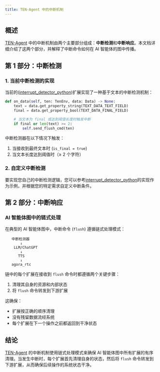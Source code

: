```yaml
---
title: TEN-Agent 中的中断机制
---
```


## 概述

[TEN-Agent](https://github.com/TEN-framework/TEN-Agent) 中的中断机制由两个主要部分组成：**中断检测**和**中断响应**。本文档详细介绍了这两个部分，并解释了中断命令如何在 AI 智能体的图中传播。

## 第 1 部分：中断检测

### 1. 当前中断检测的实现

当前的([interrupt_detector_python](https://github.com/TEN-framework/TEN-Agent/tree/main/agents/ten_packages/extension/interrupt_detector_python))扩展实现了一种基于文本的中断检测机制：

```python
def on_data(self, ten: TenEnv, data: Data) -> None:
    text = data.get_property_string(TEXT_DATA_TEXT_FIELD)
    final = data.get_property_bool(TEXT_DATA_FINAL_FIELD)

    # 当文本为 final 或达到阈值长度时触发中断
    if final or len(text) >= 2:
        self.send_flush_cmd(ten)
```

中断检测器在以下情况下触发：

1. 当接收到最终文本时 (`is_final = true`)
2. 当文本长度达到阈值时（≥ 2 个字符）

### 2. 自定义中断检测

要实现您自己的中断检测逻辑，您可以参考[interrupt_detector_python](https://github.com/TEN-framework/TEN-Agent/tree/main/agents/ten_packages/extension/interrupt_detector_python)的实现作为示例，并根据您的特定需求自定义中断条件。

## 第 2 部分：中断响应

### AI 智能体图中的链式处理

在典型的 AI 智能体图中，中断命令 (`flush`) 遵循链式处理模式：

```text
   中断检测器
       ↓
    LLM/ChatGPT
       ↓
      TTS
       ↓
   agora_rtc
```

链中的每个扩展在接收到 `flush` 命令时都遵循两个关键步骤：

1. 清理其自身的资源和内部状态
2. 将 `flush` 命令转发到下游扩展

这确保：

- 扩展按正确的顺序清理
- 没有残留数据流经系统
- 每个扩展在下一个操作之前都返回到干净状态

## 结论

[TEN-Agent](https://github.com/TEN-framework/TEN-Agent) 的中断机制使用链式处理模式来确保 AI 智能体图中所有扩展的有序清理。当发生中断时，每个扩展首先清理自身的状态，然后将 `flush` 命令转发到下游扩展，从而确保后续操作的系统状态干净。
